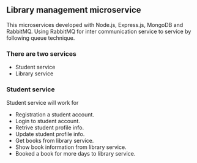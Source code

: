 
## Library management microservice

This microservices developed with Node.js, Express.js, MongoDB and RabbitMQ.
Using RabbitMQ for inter communication service to service by following queue technique.

### There are two services

- Student service
- Library service

### Student service
Student service will work for

- Registration a student account.
- Login to student account.
- Retrive student profile info.
- Update student profile info.
- Get books from library service.
- Show book information from library service.
- Booked a book for more days to library service.